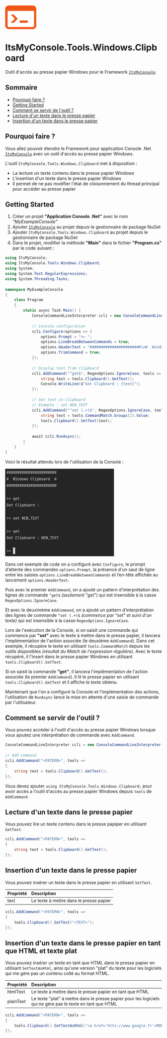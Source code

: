 ![Logo](docs/logo.png)

# ItsMyConsole.Tools.Windows.Clipboard
Outil d'accès au presse papier Windows pour le Framework [```ItsMyConsole```](https://github.com/dtarroz/ItsMyConsole)

## Sommaire

- [Pourquoi faire ?](#pourquoi-faire-)
- [Getting Started](#getting-started)
- [Comment se servir de l'outil ?](#comment-se-servir-de-loutil-)
- [Lecture d'un texte dans le presse papier](#lecture-dun-texte-dans-le-presse-papier)
- [Insertion d'un texte dans le presse papier](#insertion-dun-texte-dans-le-presse-papier)

## Pourquoi faire ?

Vous allez pouvoir étendre le Framework pour application Console .Net [```ItsMyConsole```](https://github.com/dtarroz/ItsMyConsole) avec un outil d'accès au presse papier Windows.

L'outil ```ItsMyConsole.Tools.Windows.Clipboard``` met à disposition :
 - La lecture un texte contenu dans le presse papier Windows
 - L'insertion d'un texte dans le presse papier Windows
 - Il permet de ne pas modifier l'état de cloisonnement du thread principal pour accéder au presse papier

## Getting Started

1. Créer un projet **"Application Console .Net"** avec le nom *"MyExampleConsole"*
2. Ajouter [```ItsMyConsole```](https://github.com/dtarroz/ItsMyConsole) au projet depuis le gestionnaire de package NuGet
3. Ajouter ```ItsMyConsole.Tools.Windows.Clipboard``` au projet depuis le gestionnaire de package NuGet
4. Dans le projet, modifier la méthode **"Main"** dans le fichier **"Program.cs"** par le code suivant :
```cs
using ItsMyConsole;
using ItsMyConsole.Tools.Windows.Clipboard;
using System;
using System.Text.RegularExpressions;
using System.Threading.Tasks;

namespace MyExampleConsole
{
    class Program
    {
        static async Task Main() {
            ConsoleCommandLineInterpreter ccli = new ConsoleCommandLineInterpreter();

            // Console configuration
            ccli.Configure(options => {
                options.Prompt = ">> ";
                options.LineBreakBetweenCommands = true;
                options.HeaderText = "#######################\n#  Windows Clipboard  #\n#######################\n";
                options.TrimCommand = true;
            });

            // Display text from clipboard
            ccli.AddCommand("^get$", RegexOptions.IgnoreCase, tools => {
                string text = tools.Clipboard().GetText();
                Console.WriteLine($"Get Clipboard : {text}");
            });

            // Set text in clipboard
            // Example : set NEW_TEXT
            ccli.AddCommand("^set (.+)$", RegexOptions.IgnoreCase, tools => {
                string text = tools.CommandMatch.Groups[1].Value;
                tools.Clipboard().SetText(text);
            });

            await ccli.RunAsync();
        }
    }
}
```

Voici le résultat attendu lors de l'utilisation de la Console :

![MyExampleProject](docs/MyExampleProject.png)

Dans cet exemple de code on a configuré avec ```Configure```, le prompt d’attente des commandes ```options.Prompt```, la présence d'un saut de ligne entre les saisies ```options.LineBreakBetweenCommands``` et l’en-tête affichée au lancement ```options.HeaderText```. 

Puis avec le premier ```AddCommand```, on a ajouté un pattern d’interprétation des lignes de commande ```^get$``` *(seulement "get")* qui est insensible à la casse ```RegexOptions.IgnoreCase```.

Et avec le deuximème ```AddCommand```, on a ajouté un pattern d’interprétation des lignes de commande ```^set (.+)$``` *(commence par "set" et suivi d'un texte)* qui est insensible à la casse ```RegexOptions.IgnoreCase```.

Lors de l'exécution de la Console, si on saisit une commande qui commence par **"set"** avec le texte à mettre dans le presse papier, il lancera l'implémentation de l'action associée (le deuxième ```AddCommand```). Dans cet exemple, il récupère le texte en utilisant ```tools.CommandMatch``` depuis les outils disponibles *(résultat du Match de l'expression régulière)*. Avec le texte récupéré, il l'insert dans le presse papier Windows en utilisant ```tools.Clipboard().SetText```.

Si on saisit la commande **"get"**, il lancera l'implémentation de l'action associée (le premier ```AddCommand```). Il lit le presse papier en utilisant ```tools.Clipboard().GetText``` et il affiche le texte obtenu.

Maintenant que l'on a configuré la Console et l'implémentation des actions, l'utilisation de ```RunAsync``` lance la mise en attente d'une saisie de commande par l'utilisateur.

## Comment se servir de l'outil ?

Vous pouvez accéder à l'outil d'accès au presse papier Windows lorsque vous ajoutez une interprétation de commande avec ```AddCommand```.

```cs
ConsoleCommandLineInterpreter ccli = new ConsoleCommandLineInterpreter();

// Add command
ccli.AddCommand("<PATERN>", tools => 
{
    string text = tools.Clipboard().GetText();
});
```

Vous devez ajouter ```using ItsMyConsole.Tools.Windows.Clipboard;``` pour avoir accès a l'outil d'accès au presse papier Windows depuis ```tools``` de ```AddCommand```.

## Lecture d'un texte dans le presse papier

Vous pouvez lire un texte contenu dans le presse papiper en utilisant ```GetText```.

```cs
ccli.AddCommand("<PATERN>", tools => 
{
    string text = tools.Clipboard().GetText();
});
```

## Insertion d'un texte dans le presse papier

Vous pouvez insérer un texte dans le presse papier en utilisant ```SetText```.

| Propriété | Description |
| :-------- | :---------- |
| text | Le texte à mettre dans le presse papier |

```cs
ccli.AddCommand("<PATERN>", tools => 
{
    tools.Clipboard().SetText("<TEXT>");
});
```

## Insertion d'un texte dans le presse papier en tant que HTML et texte plat

Vous pouvez insérer un texte en tant que HTML dans le presse papier en utilisant ```SetTextAsHtml```, ainsi qu'une version "plat" du texte pour les logiciels qui me gére pas un contenu collé au format HTML.

| Propriété | Description |
| :-------- | :---------- |
| htmlText | Le texte à mettre dans le presse papier en tant que HTML |
| plainText | Le texte "plat" à mettre dans le presse papier pour les logiciels qui ne gére pas le texte en tant que HTML |

```cs
ccli.AddCommand("<PATERN>", tools => 
{
    tools.Clipboard().SetTextAsHtml("<a href='htts://www.google.fr'>MON TEXTE en HTML</a>", "MON TEXTE PLAT");
});
```
